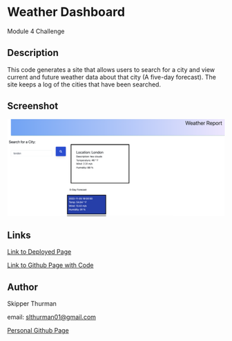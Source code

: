 # Weather Dashboard

Module 4 Challenge

## Description

This code generates a site that allows users to search for a city and view current and future weather data about that city (A five-day forecast).  The site keeps a log of the cities that have been searched.

## Screenshot

<img src="./assets/images/screenshot.png">

## Links

<a href="https://skip-thurm.github.io/weather-dashboard/">Link to Deployed Page</a>

<a href="https://github.com/skip-thurm/weather-dashboard/">Link to Github Page with Code</a>

## Author

Skipper Thurman

email: slthurman01@gmail.com

<a href="https://github.com/skip-thurm">Personal Github Page</a>